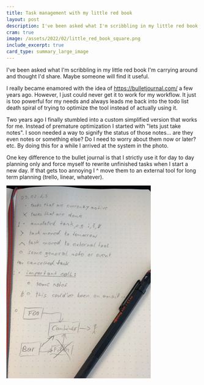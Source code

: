 ```yaml
---
title: Task management with my little red book 
layout: post
description: I've been asked what I'm scribbling in my little red book I'm carrying around and thought I'd share.
cram: true
image: /assets/2022/02/little_red_book_square.png
include_excerpt: true
card_type: summary_large_image
---
```


I've been asked what I'm scribbling in my little red book I'm carrying around and thought I'd share. Maybe someone will find it useful.

I really became enamored with the idea of https://bulletjournal.com/ a few years ago. However, I just could never get it to work for my workflow. It just is too powerful for my needs and always leads me back into the todo list death spiral of trying to optimize the tool instead of actually using it.

Two years ago I finally stumbled into a custom simplified version that works for me. Instead of premature optimization I started with "lets just take notes". I soon needed a way to signify the status of those notes... are they even notes or something else? Do I need to worry about them now or later? etc. By doing this for a while I arrived at the system in the photo.

One key difference to the bullet journal is that I strictly use it for day to day planning only and force myself to rewrite unfinished tasks when I start a new day. If that gets too annoying I ^ move them to an external tool for long term planning (trello, linear, whatever).


<img style="width: 75%; max-width: 45rem; margin: auto;" alt="Task management with my little red book" src="/assets/2022/02/little_red_book.png"/>

